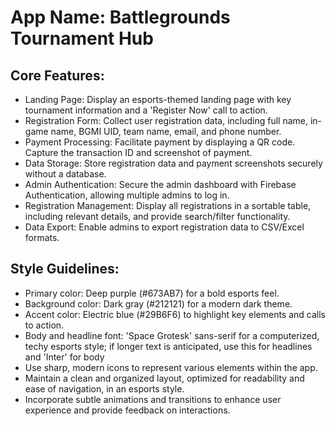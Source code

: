 # **App Name**: Battlegrounds Tournament Hub

## Core Features:

- Landing Page: Display an esports-themed landing page with key tournament information and a 'Register Now' call to action.
- Registration Form: Collect user registration data, including full name, in-game name, BGMI UID, team name, email, and phone number.
- Payment Processing: Facilitate payment by displaying a QR code. Capture the transaction ID and screenshot of payment.
- Data Storage: Store registration data and payment screenshots securely without a database.
- Admin Authentication: Secure the admin dashboard with Firebase Authentication, allowing multiple admins to log in.
- Registration Management: Display all registrations in a sortable table, including relevant details, and provide search/filter functionality.
- Data Export: Enable admins to export registration data to CSV/Excel formats.

## Style Guidelines:

- Primary color: Deep purple (#673AB7) for a bold esports feel.
- Background color: Dark gray (#212121) for a modern dark theme.
- Accent color: Electric blue (#29B6F6) to highlight key elements and calls to action.
- Body and headline font: 'Space Grotesk' sans-serif for a computerized, techy esports style; if longer text is anticipated, use this for headlines and 'Inter' for body
- Use sharp, modern icons to represent various elements within the app.
- Maintain a clean and organized layout, optimized for readability and ease of navigation, in an esports style.
- Incorporate subtle animations and transitions to enhance user experience and provide feedback on interactions.